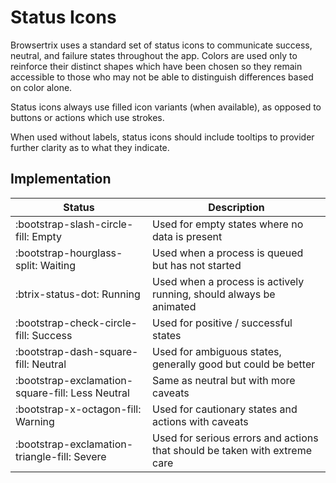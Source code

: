 # Status Icons

Browsertrix uses a standard set of status icons to communicate success, neutral, and failure states throughout the app. Colors are used only to reinforce their distinct shapes which have been chosen so they remain accessible to those who may not be able to distinguish differences based on color alone.

Status icons always use filled icon variants (when available), as opposed to buttons or actions which use strokes.

When used without labels, status icons should include tooltips to provider further clarity as to what they indicate.

## Implementation

| Status | Description |
| ---- | ---- |
| <span class="status-empty">:bootstrap-slash-circle-fill: Empty</span> | Used for empty states where no data is present |
| <span class="status-waiting">:bootstrap-hourglass-split: Waiting</span> | Used when a process is queued but has not started |
| <span class="status-success">:btrix-status-dot: Running</span> | Used when a process is actively running, should always be animated |
| <span class="status-success">:bootstrap-check-circle-fill: Success</span> | Used for positive / successful states |
| <span class="status-neutral">:bootstrap-dash-square-fill: Neutral</span> | Used for ambiguous states, generally good but could be better  |
| <span class="status-neutral">:bootstrap-exclamation-square-fill: Less Neutral</span> | Same as neutral but with more caveats |
| <span class="status-warning">:bootstrap-x-octagon-fill: Warning</span> | Used for cautionary states and actions with caveats |
| <span class="status-danger">:bootstrap-exclamation-triangle-fill: Severe</span> | Used for serious errors and actions that should be taken with extreme care |
